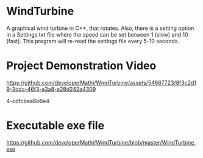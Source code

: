 # WindTurbine

A graphical wind turbine in C++, that
rotates. Also, there is a setting option in a Settings.txt file where the speed can be set between 1
(slow) and 10 (fast). This program will re-read the settings file every 5-10 seconds. 

# Project Demonstration Video

https://github.com/developerMathi/WindTurbine/assets/54667723/8f3c2d19-3cdc-46f3-a3a8-a28d242a4309

4-cdfcbea6b6e4

# Executable exe file
https://github.com/developerMathi/WindTurbine/blob/master/WindTurbine.exe
